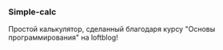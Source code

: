 <h3>Simple-calc</h3>

<p>Простой калькулятор, сделанный благодаря курсу "Основы программирования" на loftblog!</p>